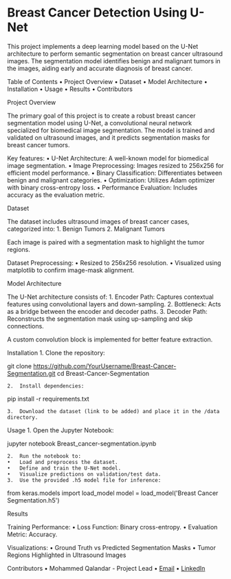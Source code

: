 # Breast Cancer Detection Using U-Net

This project implements a deep learning model based on the U-Net architecture to perform semantic segmentation on breast cancer ultrasound images. The segmentation model identifies benign and malignant tumors in the images, aiding early and accurate diagnosis of breast cancer.

Table of Contents
	•	Project Overview
	•	Dataset
	•	Model Architecture
	•	Installation
	•	Usage
	•	Results
	•	Contributors

Project Overview

The primary goal of this project is to create a robust breast cancer segmentation model using U-Net, a convolutional neural network specialized for biomedical image segmentation. The model is trained and validated on ultrasound images, and it predicts segmentation masks for breast cancer tumors.

Key features:
	•	U-Net Architecture: A well-known model for biomedical image segmentation.
	•	Image Preprocessing: Images resized to 256x256 for efficient model performance.
	•	Binary Classification: Differentiates between benign and malignant categories.
	•	Optimization: Utilizes Adam optimizer with binary cross-entropy loss.
	•	Performance Evaluation: Includes accuracy as the evaluation metric.

Dataset

The dataset includes ultrasound images of breast cancer cases, categorized into:
	1.	Benign Tumors
	2.	Malignant Tumors

Each image is paired with a segmentation mask to highlight the tumor regions.

Dataset Preprocessing:
	•	Resized to 256x256 resolution.
	•	Visualized using matplotlib to confirm image-mask alignment.

Model Architecture

The U-Net architecture consists of:
	1.	Encoder Path: Captures contextual features using convolutional layers and down-sampling.
	2.	Bottleneck: Acts as a bridge between the encoder and decoder paths.
	3.	Decoder Path: Reconstructs the segmentation mask using up-sampling and skip connections.

A custom convolution block is implemented for better feature extraction.

Installation
	1.	Clone the repository:

git clone https://github.com/YourUsername/Breast-Cancer-Segmentation.git
cd Breast-Cancer-Segmentation


	2.	Install dependencies:

pip install -r requirements.txt


	3.	Download the dataset (link to be added) and place it in the /data directory.

Usage
	1.	Open the Jupyter Notebook:

jupyter notebook Breast_cancer-segmentation.ipynb


	2.	Run the notebook to:
	•	Load and preprocess the dataset.
	•	Define and train the U-Net model.
	•	Visualize predictions on validation/test data.
	3.	Use the provided .h5 model file for inference:

from keras.models import load_model
model = load_model('Breast Cancer Segmentation.h5')

Results

Training Performance:
	•	Loss Function: Binary cross-entropy.
	•	Evaluation Metric: Accuracy.

Visualizations:
	•	Ground Truth vs Predicted Segmentation Masks
	•	Tumor Regions Highlighted in Ultrasound Images

Contributors
	•	Mohammed Qalandar - Project Lead
	•	[Email](moqa-is@outlook.com)
 	•	[LinkedIn](https://www.linkedin.com/in/mohammed-qalandar-shah-quazi-b59428259/)
 

